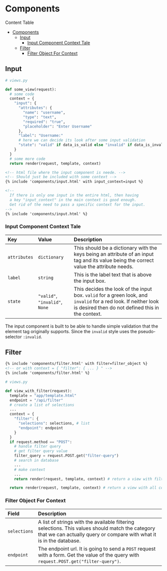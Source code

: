 # Components

Content Table

- [Components](#components)
  - [Input](#input)
    - [Input Component Context Tale](#input-component-context-tale)
  - [Filter](#filter)
    - [Filter Object For Context](#filter-object-for-context)

## Input

```python
# views.py

def some_view(request):
  # some code
  context = {
    "input": {
      "attributes": {
        "name": "username",
        "type": "text",
        "required": "true",
        "placeholder": "Enter Username"
      },
      "label": "Username:"
      # here we can decide its look after some input validation
      "state": "valid" if data_is_valid else "invalid" if data_is_invalid else None
    }
  }
  # some more code
  return render(request, template, context)
```

```html
<!-- html file where the input component is neede. -->
<!-- Should just be included with some context -->
{% include 'components/input.html' with input_context=input %}

<!-- 
  If there is only one input in the entire html, then having
  a key "input_context" in the main context is good enough.
  Get rid of the need to pass a specific context for the input.
-->
{% include 'components/input.html' %}
```

### Input Component Context Tale

| Key | Value | Description |
| :-- | :---- | :---------- |
| `attributes` | `dictionary` | This should be a dictionary with the keys being an attribute of an input tag and its value being the correct value the attribute needs.|
| `label` | `string` | This is the label text that is above the input box. |
| `state` | `"valid"`, `"invalid"`, `None` | This decides the look of the input box. `valid` for a green look, and `invalid` for a red look. If neither look is desired then do not defined this in the context.|

The input component is built to be able to handle simple validation that the element tag originally supports. Since the `invalid` style uses the pseudo-selector `:invalid`.

## Filter

```html
{% include 'components/filter.html' with filter=filter_object %}
<!-- or with context = { "filter": { ... } " -->
{% include 'components/filter.html' %}
```

```python
# views.py

def view_with_filter(request):
  template = "app/template.html"
  endpoint = "/api/filter"
  # create a list of selections
  ...
  context = {
    "filter": {
      "selections": selections, # list
      "endpoint": endpoint
    }
  }
  if request.method == "POST":
    # handle filter query
    # get filter query value
    filter_query = request.POST.get("filter-query")
    # search in database
    ...
    # make context
    ...
    return render(request, template, context) # return a view with filtered content

  return render(request, template, context) # return a view with all content
```

### Filter Object For Context
| Field | Description |
| :---- | :---------- |
| `selections` | A list of strings with the available filtering selections. This values should match the category that we can actually query or compare with what it is in the database. |
| `endpoint` | The endpoint url. It is going to send a `POST` request with a form. Get the value of the query with `request.POST.get("filter-query")`. |